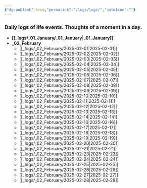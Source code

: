 ```yaml
---
{"dg-publish":true,"permalink":"/logs/logs/","noteIcon":""}
---
```


### Daily logs of life events. Thoughts of a moment in a day.


- **[[_logs/_01_January/_01_January\|_01_January]]**
- **_02_February**
	- [[_logs/_02_February/2025-02-01\|2025-02-01]]
	- [[_logs/_02_February/2025-02-02\|2025-02-02]]
	- [[_logs/_02_February/2025-02-03\|2025-02-03]]
	- [[_logs/_02_February/2025-02-04\|2025-02-04]]
	- [[_logs/_02_February/2025-02-05\|2025-02-05]]
	- [[_logs/_02_February/2025-02-06\|2025-02-06]]
	- [[_logs/_02_February/2025-02-07\|2025-02-07]]
	- [[_logs/_02_February/2025-02-08\|2025-02-08]]
	- [[_logs/_02_February/2025-02-09\|2025-02-09]]
	- [[_logs/_02_February/2025-02-10\|2025-02-10]]
	- [[_logs/_02_February/2025-02-11\|2025-02-11]]
	- [[_logs/_02_February/2025-02-12\|2025-02-12]]
	- [[_logs/_02_February/2025-02-13\|2025-02-13]]
	- [[_logs/_02_February/2025-02-14\|2025-02-14]]
	- [[_logs/_02_February/2025-02-16\|2025-02-16]]
	- [[_logs/_02_February/2025-02-17\|2025-02-17]]
	- [[_logs/_02_February/2025-02-18\|2025-02-18]]
	- [[_logs/_02_February/2025-02-19\|2025-02-19]]
	- [[_logs/_02_February/2025-02-20\|2025-02-20]]
	- [[_logs/_02_February/2025-02-21\|2025-02-21]]
	- [[_logs/_02_February/2025-02-23\|2025-02-23]]
	- [[_logs/_02_February/2025-02-24\|2025-02-24]]
	- [[_logs/_02_February/2025-02-25\|2025-02-25]]
	- [[_logs/_02_February/2025-02-26\|2025-02-26]]
	- [[_logs/_02_February/2025-02-27\|2025-02-27]]
	- [[_logs/_02_February/2025-02-28\|2025-02-28]]


